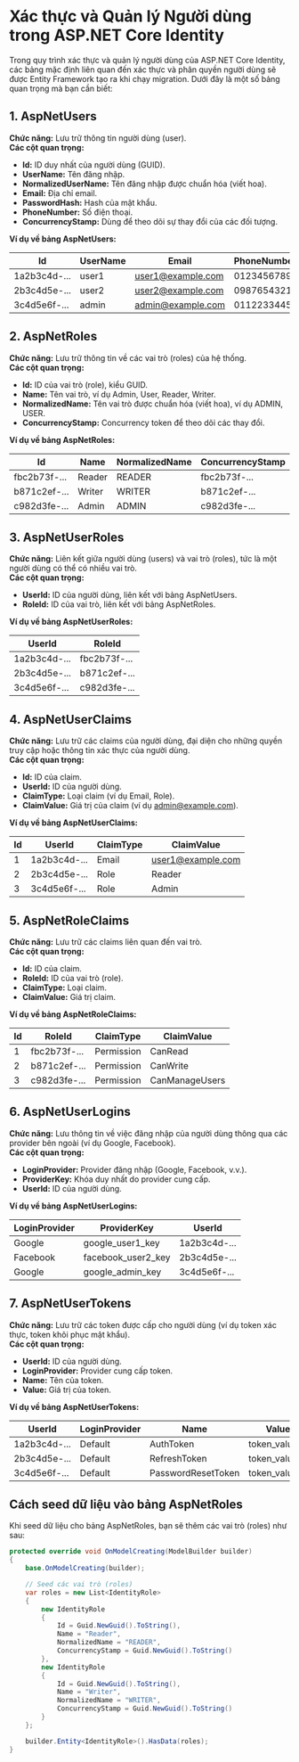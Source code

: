 ﻿# Xác thực và Quản lý Người dùng trong ASP.NET Core Identity

Trong quy trình xác thực và quản lý người dùng của ASP.NET Core Identity, các bảng mặc định liên quan đến xác thực và phân quyền người dùng sẽ được Entity Framework tạo ra khi chạy migration. Dưới đây là một số bảng quan trọng mà bạn cần biết:

## 1. AspNetUsers
**Chức năng:** Lưu trữ thông tin người dùng (user).  
**Các cột quan trọng:**
- **Id:** ID duy nhất của người dùng (GUID).
- **UserName:** Tên đăng nhập.
- **NormalizedUserName:** Tên đăng nhập được chuẩn hóa (viết hoa).
- **Email:** Địa chỉ email.
- **PasswordHash:** Hash của mật khẩu.
- **PhoneNumber:** Số điện thoại.
- **ConcurrencyStamp:** Dùng để theo dõi sự thay đổi của các đối tượng.

**Ví dụ về bảng AspNetUsers:**

| Id                 | UserName   | Email                | PhoneNumber     |
|--------------------|------------|----------------------|------------------|
| 1a2b3c4d-...       | user1      | user1@example.com    | 0123456789       |
| 2b3c4d5e-...       | user2      | user2@example.com    | 0987654321       |
| 3c4d5e6f-...       | admin      | admin@example.com    | 0112233445       |

## 2. AspNetRoles
**Chức năng:** Lưu trữ thông tin về các vai trò (roles) của hệ thống.  
**Các cột quan trọng:**
- **Id:** ID của vai trò (role), kiểu GUID.
- **Name:** Tên vai trò, ví dụ Admin, User, Reader, Writer.
- **NormalizedName:** Tên vai trò được chuẩn hóa (viết hoa), ví dụ ADMIN, USER.
- **ConcurrencyStamp:** Concurrency token để theo dõi các thay đổi.

**Ví dụ về bảng AspNetRoles:**

| Id                 | Name   | NormalizedName | ConcurrencyStamp     |
|--------------------|--------|-----------------|-----------------------|
| fbc2b73f-...       | Reader | READER          | fbc2b73f-...          |
| b871c2ef-...       | Writer | WRITER          | b871c2ef-...          |
| c982d3fe-...       | Admin  | ADMIN           | c982d3fe-...          |

## 3. AspNetUserRoles
**Chức năng:** Liên kết giữa người dùng (users) và vai trò (roles), tức là một người dùng có thể có nhiều vai trò.  
**Các cột quan trọng:**
- **UserId:** ID của người dùng, liên kết với bảng AspNetUsers.
- **RoleId:** ID của vai trò, liên kết với bảng AspNetRoles.

**Ví dụ về bảng AspNetUserRoles:**

| UserId            | RoleId           |
|--------------------|------------------|
| 1a2b3c4d-...       | fbc2b73f-...     |
| 2b3c4d5e-...       | b871c2ef-...     |
| 3c4d5e6f-...       | c982d3fe-...     |

## 4. AspNetUserClaims
**Chức năng:** Lưu trữ các claims của người dùng, đại diện cho những quyền truy cập hoặc thông tin xác thực của người dùng.  
**Các cột quan trọng:**
- **Id:** ID của claim.
- **UserId:** ID của người dùng.
- **ClaimType:** Loại claim (ví dụ Email, Role).
- **ClaimValue:** Giá trị của claim (ví dụ admin@example.com).

**Ví dụ về bảng AspNetUserClaims:**

| Id   | UserId            | ClaimType | ClaimValue               |
|------|--------------------|-----------|--------------------------|
| 1    | 1a2b3c4d-...       | Email     | user1@example.com        |
| 2    | 2b3c4d5e-...       | Role      | Reader                   |
| 3    | 3c4d5e6f-...       | Role      | Admin                    |

## 5. AspNetRoleClaims
**Chức năng:** Lưu trữ các claims liên quan đến vai trò.  
**Các cột quan trọng:**
- **Id:** ID của claim.
- **RoleId:** ID của vai trò (role).
- **ClaimType:** Loại claim.
- **ClaimValue:** Giá trị claim.

**Ví dụ về bảng AspNetRoleClaims:**

| Id   | RoleId           | ClaimType | ClaimValue               |
|------|-------------------|-----------|--------------------------|
| 1    | fbc2b73f-...      | Permission| CanRead                  |
| 2    | b871c2ef-...      | Permission| CanWrite                 |
| 3    | c982d3fe-...      | Permission| CanManageUsers           |

## 6. AspNetUserLogins
**Chức năng:** Lưu thông tin về việc đăng nhập của người dùng thông qua các provider bên ngoài (ví dụ Google, Facebook).  
**Các cột quan trọng:**
- **LoginProvider:** Provider đăng nhập (Google, Facebook, v.v.).
- **ProviderKey:** Khóa duy nhất do provider cung cấp.
- **UserId:** ID của người dùng.

**Ví dụ về bảng AspNetUserLogins:**

| LoginProvider | ProviderKey         | UserId            |
|---------------|---------------------|--------------------|
| Google        | google_user1_key    | 1a2b3c4d-...       |
| Facebook      | facebook_user2_key  | 2b3c4d5e-...       |
| Google        | google_admin_key     | 3c4d5e6f-...       |

## 7. AspNetUserTokens
**Chức năng:** Lưu trữ các token được cấp cho người dùng (ví dụ token xác thực, token khôi phục mật khẩu).  
**Các cột quan trọng:**
- **UserId:** ID của người dùng.
- **LoginProvider:** Provider cung cấp token.
- **Name:** Tên của token.
- **Value:** Giá trị của token.

**Ví dụ về bảng AspNetUserTokens:**

| UserId            | LoginProvider | Name              | Value                  |
|--------------------|---------------|-------------------|------------------------|
| 1a2b3c4d-...       | Default       | AuthToken         | token_value_1          |
| 2b3c4d5e-...       | Default       | RefreshToken      | token_value_2          |
| 3c4d5e6f-...       | Default       | PasswordResetToken | token_value_3          |

## Cách seed dữ liệu vào bảng AspNetRoles
Khi seed dữ liệu cho bảng AspNetRoles, bạn sẽ thêm các vai trò (roles) như sau:

```csharp
protected override void OnModelCreating(ModelBuilder builder)
{
    base.OnModelCreating(builder);

    // Seed các vai trò (roles)
    var roles = new List<IdentityRole>
    {
        new IdentityRole
        {
            Id = Guid.NewGuid().ToString(),
            Name = "Reader",
            NormalizedName = "READER",
            ConcurrencyStamp = Guid.NewGuid().ToString()
        },
        new IdentityRole
        {
            Id = Guid.NewGuid().ToString(),
            Name = "Writer",
            NormalizedName = "WRITER",
            ConcurrencyStamp = Guid.NewGuid().ToString()
        }
    };

    builder.Entity<IdentityRole>().HasData(roles);
}